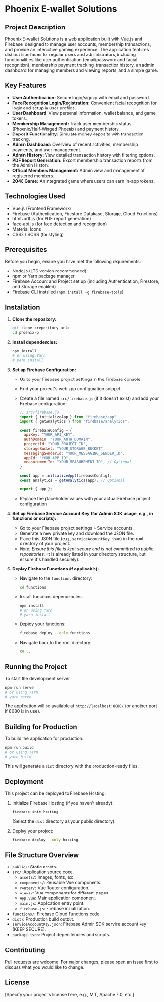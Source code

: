 # Phoenix E-wallet Solutions

## Project Description

Phoenix E-wallet Solutions is a web application built with Vue.js and Firebase, designed to manage user accounts, membership transactions, and provide an interactive gaming experience. The application features distinct interfaces for regular users and administrators, including functionalities like user authentication (email/password and facial recognition), membership payment tracking, transaction history, an admin dashboard for managing members and viewing reports, and a simple game.

## Key Features

- **User Authentication:** Secure login/signup with email and password.
- **Face Recognition Login/Registration:** Convenient facial recognition for login and setup in user profiles.
- **User Dashboard:** View personal information, wallet balance, and game tokens.
- **Membership Management:** Track user membership status (Phoenix/Half-Winged Phoenix) and payment history.
- **Deposit Functionality:** Simulate money deposits with transaction tracking.
- **Admin Dashboard:** Overview of recent activities, membership payments, and user management.
- **Admin History:** View detailed transaction history with filtering options.
- **PDF Report Generation:** Export membership transaction reports from the Admin History.
- **Official Members Management:** Admin view and management of registered members.
- **2048 Game:** An integrated game where users can earn in-app tokens.

## Technologies Used

- Vue.js (Frontend Framework)
- Firebase (Authentication, Firestore Database, Storage, Cloud Functions)
- html2pdf.js (for PDF report generation)
- face-api.js (for face detection and recognition)
- Material Icons
- CSS3 / SCSS (for styling)

## Prerequisites

Before you begin, ensure you have met the following requirements:

- Node.js (LTS version recommended)
- npm or Yarn package manager
- Firebase Account and Project set up (including Authentication, Firestore, and Storage enabled)
- Firebase CLI installed (`npm install -g firebase-tools`)

## Installation

1.  **Clone the repository:**

    ```bash
    git clone <repository_url>
    cd phoenix-p
    ```

2.  **Install dependencies:**

    ```bash
    npm install
    # or using Yarn
    # yarn install
    ```

3.  **Set up Firebase Configuration:**

    - Go to your Firebase project settings in the Firebase console.
    - Find your project's web app configuration snippet.
    - Create a file named `src/firebase.js` (if it doesn't exist) and add your Firebase configuration:

      ```javascript
      // src/firebase.js
      import { initializeApp } from "firebase/app";
      import { getAnalytics } from "firebase/analytics";

      const firebaseConfig = {
        apiKey: "YOUR_API_KEY",
        authDomain: "YOUR_AUTH_DOMAIN",
        projectId: "YOUR_PROJECT_ID",
        storageBucket: "YOUR_STORAGE_BUCKET",
        messagingSenderId: "YOUR_MESSAGING_SENDER_ID",
        appId: "YOUR_APP_ID",
        measurementId: "YOUR_MEASUREMENT_ID", // Optional
      };

      const app = initializeApp(firebaseConfig);
      const analytics = getAnalytics(app); // Optional

      export { app };
      ```

    - Replace the placeholder values with your actual Firebase project configuration.

4.  **Set up Firebase Service Account Key (for Admin SDK usage, e.g., in functions or scripts):**

    - Go to your Firebase project settings > Service accounts.
    - Generate a new private key and download the JSON file.
    - Place this JSON file (e.g., `serviceAccountKey.json`) in the root directory of your project.
    - _Note: Ensure this file is kept secure and is not committed to public repositories._ (It is already listed in your directory structure, but ensure it's handled securely).

5.  **Deploy Firebase Functions (if applicable):**

    - Navigate to the `functions` directory:
      ```bash
      cd functions
      ```
    - Install functions dependencies:
      ```bash
      npm install
      # or using Yarn
      # yarn install
      ```
    - Deploy your functions:
      ```bash
      firebase deploy --only functions
      ```
    - Navigate back to the root directory:
      ```bash
      cd ..
      ```

## Running the Project

To start the development server:

```bash
npm run serve
# or using Yarn
# yarn serve
```

The application will be available at `http://localhost:8080/` (or another port if 8080 is in use).

## Building for Production

To build the application for production:

```bash
npm run build
# or using Yarn
# yarn build
```

This will generate a `dist` directory with the production-ready files.

## Deployment

This project can be deployed to Firebase Hosting:

1.  Initialize Firebase Hosting (if you haven't already):

    ```bash
    firebase init hosting
    ```

    (Select the `dist` directory as your public directory).

2.  Deploy your project:
    ```bash
    firebase deploy --only hosting
    ```

## File Structure Overview

- `public/`: Static assets.
- `src/`: Application source code.
  - `assets/`: Images, fonts, etc.
  - `components/`: Reusable Vue components.
  - `router/`: Vue Router configuration.
  - `views/`: Vue components for different pages.
  - `App.vue`: Main application component.
  - `main.js`: Application entry point.
  - `firebase.js`: Firebase initialization.
- `functions/`: Firebase Cloud Functions code.
- `dist/`: Production build output.
- `serviceAccountKey.json`: Firebase Admin SDK service account key (KEEP SECURE).
- `package.json`: Project dependencies and scripts.

## Contributing

Pull requests are welcome. For major changes, please open an issue first to discuss what you would like to change.

## License

[Specify your project's license here, e.g., MIT, Apache 2.0, etc.]
